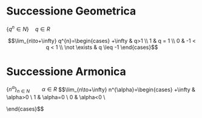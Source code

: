# Successione Geometrica
$\{q^{n}\in N\} \quad q \in R$

$$\lim_{n\to+\infty} q^{n}=\begin{cases} 
+\infty & q>1 \\
1 & q = 1 \\
0 & -1 < q < 1 \\
\not \exists & q \leq -1
\end{cases}$$

# Successione Armonica

$\{n^{\alpha}\}_{n\in N} \qquad \alpha \in R$
$$\lim_{n\to+\infty} n^{\alpha}=\begin{cases} 
+\infty & \alpha>0 \\
1 & \alpha=0 \\
0 & \alpha<0 \\

\end{cases}$$